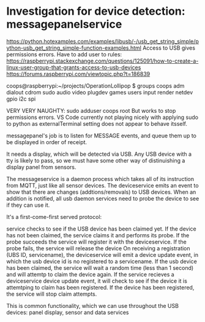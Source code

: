 # Investigation for device detection: messagepanelservice


https://python.hotexamples.com/examples/libusb/-/usb_get_string_simple/python-usb_get_string_simple-function-examples.html
Access to USB gives permissions errors. Have to add user to rules:
https://raspberrypi.stackexchange.com/questions/125091/how-to-create-a-linux-user-group-that-grants-access-to-usb-devices
https://forums.raspberrypi.com/viewtopic.php?t=186839

coops@raspberrypi:~/projects/OperationLollipop $ groups
coops adm dialout cdrom sudo audio video plugdev games users input render netdev gpio i2c spi 


VERY VERY NAUGHTY:
sudo adduser coops root
But works to stop permissions errors. VS Code currently not playing nicely with applying sudo to python as externalTerminal setting does not appear to behave itsself.

messagepanel's job is to listen for MESSAGE events, and queue them up to be displayed in order of receipt.

It needs a display, which will be detected via USB. Any USB device with a tty is likely to pass, so we must have some other way of distinuishing a display panel from sensors.


The messageservice is a daemon process which takes all of its instruction from MQTT, just like all sensor devices. The deviceservice emits an event to show that there are changes (addtions/removals) to USB devices. When an addition is notified, all usb daemon services need to probe the device to see if they can use it.

It's a first-come-first served protocol: 

service checks to see if the USB device has been claimed yet.
If the device has not been claimed, the service claims it and performs its probe. 
    If the probe succeeds the service will register it with the deviceservice.
    If the probe fails, the service will release the device
On receiving a registration (UBS ID, servicename), the deviceservice will emit a device update event, in which the usb device id is no registered to a servicename.
If the usb device has been claimed, the service will wait a random time (less than 1 second) and will attemtp to claim the device again. 
If the service recieves a deviceservice device update event, it will check to see if the device it is attemtping to claim has been registered. 
    If the device has been registered, the service will stop claim attempts.

This is common functionality, which we can use throughout the USB devices: panel display, sensor and data services







